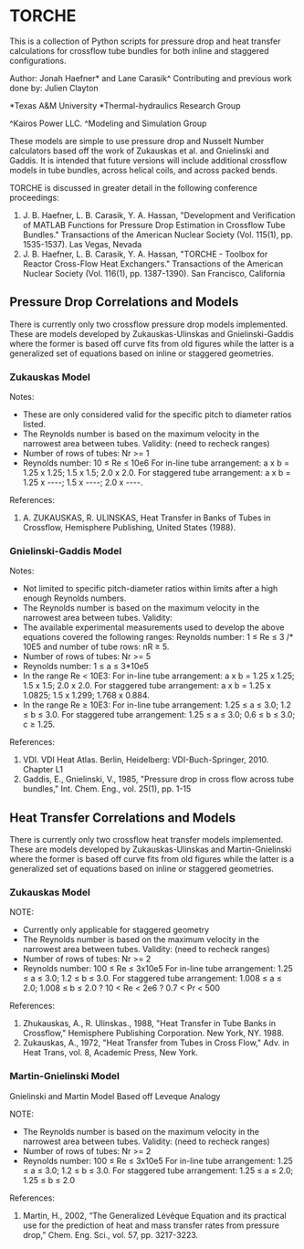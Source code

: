 # TORCHE
This is a collection of Python scripts for pressure drop and heat transfer calculations for crossflow tube bundles for both inline and staggered configurations.

Author: Jonah Haefner* and Lane Carasik^
Contributing and previous work done by: Julien Clayton

*Texas A&M University
*Thermal-hydraulics Research Group

^Kairos Power LLC.
^Modeling and Simulation Group

These models are simple to use pressure drop and Nusselt Number calculators based off the work of Zukauskas et al. and Gnielinski and Gaddis. 
It is intended that future versions will include additional crossflow models in tube bundles, across helical coils, and across packed bends. 

TORCHE is discussed in greater detail in the following conference proceedings:
1. J. B. Haefner, L. B. Carasik, Y. A. Hassan, "Development and Verification of MATLAB Functions for Pressure Drop Estimation in Crossflow Tube Bundles." Transactions of the American Nuclear Society (Vol. 115(1), pp. 1535-1537). Las Vegas, Nevada
2. J. B. Haefner, L. B. Carasik, Y. A. Hassan, "TORCHE - Toolbox for Reactor Cross-Flow Heat Exchangers." Transactions of the American Nuclear Society (Vol. 116(1), pp. 1387-1390). San Francisco, California

## Pressure Drop Correlations and Models

There is currently only two crossflow pressure drop models implemented. These are models developed by Zukauskas-Ulinskas and Gnielinski-Gaddis where the former is based off curve fits from old figures while the latter is a generalized set of equations based on inline or staggered geometries.

### Zukauskas Model

Notes:
* These are only considered valid for the specific pitch to diameter ratios listed.
* The Reynolds number is based on the maximum velocity in the narrowest area between tubes.
Validity: (need to recheck ranges)
* Number of rows of tubes:
Nr >= 1
* Reynolds number:
10 ≤ Re ≤ 10e6
For in-line tube arrangement: 	a x b = 1.25 x 1.25;   1.5 x 1.5;   2.0 x 2.0. 
For staggered tube arrangement: a x b = 1.25 x ----;   1.5 x ----;  2.0 x ----.

References:
1. A. ZUKAUSKAS, R. ULINSKAS, Heat Transfer in Banks of Tubes in Crossflow, Hemisphere Publishing, United States (1988).

### Gnielinski-Gaddis Model

Notes:
* Not limited to specific pitch-diameter ratios within limits after a high enough Reynolds numbers. 
* The Reynolds number is based on the maximum velocity in the narrowest area between tubes.
Validity:
* The available experimental measurements used to develop the above equations covered the following ranges: Reynolds number: 1 ≤ Re ≤ 3 /* 10E5 and number of tube rows: nR ≥  5.
* Number of rows of tubes:
Nr >= 5
* Reynolds number:
1 ≤ a ≤ 3*10e5
* In the range Re < 10E3: 
For in-line tube arrangement: 	a x b = 1.25 x 1.25;   1.5 x 1.5;   2.0 x 2.0. 
For staggered tube arrangement: a x b = 1.25 x 1.0825; 1.5 x 1.299; 1.768 x 0.884.
* In the range Re ≥ 10E3: 
For in-line tube arrangement: 	1.25 ≤ a ≤ 3.0; 1.2 ≤ b ≤ 3.0. 
For staggered tube arrangement: 1.25 ≤ a ≤ 3.0; 0.6 ≤ b ≤ 3.0; c ≥ 1.25.

References:
1. VDI. VDI Heat Atlas. Berlin, Heidelberg: VDI-Buch-Springer, 2010. Chapter L1
2. Gaddis, E., Gnielinski, V., 1985, "Pressure drop in cross flow across tube bundles," Int. Chem. Eng., vol. 25(1), pp. 1-15

## Heat Transfer Correlations and Models

There is currently only two crossflow heat transfer models implemented. These are models developed by Zukauskas-Ulinskas and Martin-Gnielinski where the former is based off curve fits from old figures while the latter is a generalized set of equations based on inline or staggered geometries.

### Zukauskas Model

NOTE:
* Currently only applicable for staggered geometry
* The Reynolds number is based on the maximum velocity in the narrowest area between tubes.
Validity: (need to recheck ranges)
* Number of rows of tubes:
Nr >= 2
* Reynolds number:
100 ≤ Re ≤ 3x10e5
For in-line tube arrangement: 	1.25 ≤ a ≤ 3.0; 1.2 ≤ b ≤ 3.0. 
For staggered tube arrangement: 1.008 ≤ a ≤ 2.0; 1.008 ≤ b ≤ 2.0
? 10 < Re < 2e6
? 0.7 < Pr < 500
 
References:
1. Zhukauskas, A., R. Ulinskas., 1988, "Heat Transfer in Tube Banks in Crossflow," Hemisphere Publishing Corporation. New York, NY. 1988.
2. Zukauskas, A., 1972, "Heat Transfer from Tubes in Cross Flow," Adv. in Heat Trans, vol. 8, Academic Press, New York.
	
### Martin-Gnielinski Model

Gnielinski and Martin Model
Based off Leveque Analogy

NOTE: 
* The Reynolds number is based on the maximum velocity in the narrowest area between tubes.
Validity: (need to recheck ranges)
* Number of rows of tubes:
Nr >= 2
* Reynolds number:
100 ≤ Re ≤ 3x10e5
For in-line tube arrangement: 	1.25 ≤ a ≤ 3.0; 1.2 ≤ b ≤ 3.0. 
For staggered tube arrangement: 1.25 ≤ a ≤ 2.0; 1.25 ≤ b ≤ 2.0

References:
1. Martin, H., 2002, “The Generalized Lévêque Equation and its practical use for the prediction of heat and mass transfer rates from pressure drop,” Chem. Eng. Sci., vol. 57, pp. 3217-3223.
